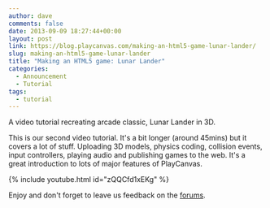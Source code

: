 ```yaml
---
author: dave
comments: false
date: 2013-09-09 18:27:44+00:00
layout: post
link: https://blog.playcanvas.com/making-an-html5-game-lunar-lander/
slug: making-an-html5-game-lunar-lander
title: "Making an HTML5 game: Lunar Lander"
categories:
  - Announcement
  - Tutorial
tags:
  - tutorial
---
```


A video tutorial recreating arcade classic, Lunar Lander in 3D.

This is our second video tutorial. It's a bit longer (around 45mins) but it covers a lot of stuff. Uploading 3D models, physics coding, collision events, input controllers, playing audio and publishing games to the web. It's a great introduction to lots of major features of PlayCanvas.

{% include youtube.html id="zQQCfd1xEKg" %}

Enjoy and don't forget to leave us feedback on the [forums](https://forum.playcanvas.com/).
